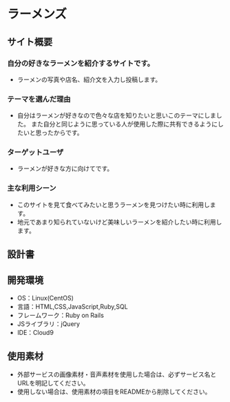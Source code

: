 # ラーメンズ

## サイト概要
### 自分の好きなラーメンを紹介するサイトです。
- ラーメンの写真や店名、紹介文を入力し投稿します。


### テーマを選んだ理由
- 自分はラーメンが好きなので色々な店を知りたいと思いこのテーマにしました。
また自分と同じように思っている人が使用した際に共有できるようにしたいと思ったからです。


### ターゲットユーザ
- ラーメンが好きな方に向けてです。

### 主な利用シーン
- このサイトを見て食べてみたいと思うラーメンを見つけたい時に利用します。
- 地元であまり知られていないけど美味しいラーメンを紹介したい時に利用します。


## 設計書

## 開発環境
- OS：Linux(CentOS)
- 言語：HTML,CSS,JavaScript,Ruby,SQL
- フレームワーク：Ruby on Rails
- JSライブラリ：jQuery
- IDE：Cloud9

## 使用素材
- 外部サービスの画像素材・音声素材を使用した場合は、必ずサービス名とURLを明記してください。
- 使用しない場合は、使用素材の項目をREADMEから削除してください。